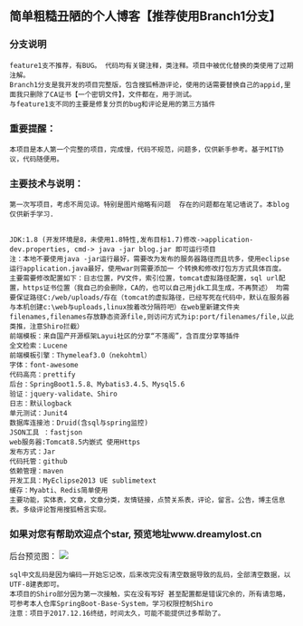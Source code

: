 ## 简单粗糙丑陋的个人博客【推荐使用Branch1分支】
### 分支说明
    feature1支不推荐，有BUG。 代码均有关键注释，类注释。项目中被优化替换的类使用了过期注解。
    Branch1分支是我开发的项目完整版，包含搜狐畅游评论，使用的话需要替换自己的appid,里面我只删除了CA证书【一个密钥文件】，文件都在，用于测试。
    与feature1支不同的主要是修复分页的bug和评论是用的第三方插件

### 重要提醒：
    本项目是本人第一个完整的项目，完成慢，代码不规范，问题多，仅供新手参考。基于MIT协议，代码随便用。

### 主要技术与说明：  
    第一次写项目，考虑不周见谅。特别是图片缩略有问题  存在的问题都在笔记墙说了。本blog仅供新手学习.


    JDK:1.8 (开发环境是8，未使用1.8特性,发布目标1.7)修改->application-dev.properties, cmd-> java -jar blog.jar 即可运行项目 
    注：本地不要使用java -jar运行最好，需要改为发布的服务器路径而且坑多，使用eclipse运行application.java最好，使用war则需要添加一 个转换和修改打包方方式具体百度。 
    主要需要修改配置如下：日志位置，PV文件，索引位置，tomcat虚拟路径配置，sql url配置，https证书位置（我自己的会删除，CA的，也可以自己用jdk工具生成，不再赘述） 均需要保证路径C:/web/uploads/存在（tomcat的虚拟路径，已经写死在代码中，默认在服务器与本机创建c:\web与uploads,linux按着改分隔符吧）在web里新建文件夹filenames,filenames存放静态资源file,则访问方式为ip:port/filenames/file,以此类推，注意Shiro拦截）
    前端模板：来自国产开源框架Layui社区的分享“不落阁”，含百度分享等插件
    全文检索：Lucene
    前端模板引擎：Thymeleaf3.0（nekohtml）
    字体：font-awesome
    代码高亮：prettify
    后台：SpringBoot1.5.8、Mybatis3.4.5、Mysql5.6
    验证：jquery-validate、Shiro
    日志：默认logback
    单元测试：Junit4
    数据库连接池：Druid(含sql与spring监控)
    JSON工具 ：fastjson
    web服务器:Tomcat8.5内嵌式 使用Https
    发布方式：Jar
    代码托管：github
    依赖管理：maven
    开发工具：MyEclipse2013 UE sublimetext
    缓存：Myabti、Redis简单使用  
    主要功能，实体表，文章，文章分类，友情链接，点赞关系表，评论，留言。公告，博主信息表。多级评论暂用搜狐畅言实现。 
  
###  如果对您有帮助欢迎点个star, 预览地址www.dreamylost.cn
后台预览图：
![](https://github.com/jxnu-liguobin/SpringBoot-Blog-Personal/blob/Branch1/blog/src/main/resources/%E5%90%8E%E5%8F%B0%E9%A2%84%E8%A7%88.png)

    sql中文乱码是因为编码一开始忘记改，后来改完没有清空数据导致的乱码，全部清空数据，以UTF-8建表即可。
    本项目的Shiro部分因为第一次接触，实在没有写好 甚至配置都是错误冗余的，所有请忽略，可参考本人仓库SpringBoot-Base-System，学习权限控制Shiro
    注意：项目于2017.12.16终结，时间太久，可能不能提供过多帮助了。
